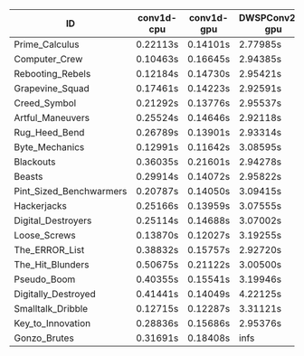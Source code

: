 |ID|conv1d-cpu|conv1d-gpu|DWSPConv2D-gpu|gemm-gpu|avg|
|-|-|-|-|-|-|
|Prime_Calculus|0.22113s|0.14101s|2.77985s|1.66649s|1.20212s|
|Computer_Crew|0.10463s|0.16645s|2.94385s|1.70318s|1.22953s|
|Rebooting_Rebels|0.12184s|0.14730s|2.95421s|1.72089s|1.23606s|
|Grapevine_Squad|0.17461s|0.14223s|2.92591s|1.74580s|1.24714s|
|Creed_Symbol|0.21292s|0.13776s|2.95537s|1.72951s|1.25889s|
|Artful_Maneuvers|0.25524s|0.14646s|2.92118s|1.71501s|1.25947s|
|Rug_Heed_Bend|0.26789s|0.13901s|2.93314s|1.86206s|1.30052s|
|Byte_Mechanics|0.12991s|0.11642s|3.08595s|1.90463s|1.30923s|
|Blackouts|0.36035s|0.21601s|2.94278s|1.71782s|1.30924s|
|Beasts|0.29914s|0.14072s|2.95822s|1.91072s|1.32720s|
|Pint_Sized_Benchwarmers|0.20787s|0.14050s|3.09415s|1.91960s|1.34053s|
|Hackerjacks|0.25166s|0.13959s|3.07555s|1.90685s|1.34341s|
|Digital_Destroyers|0.25114s|0.14688s|3.07002s|1.91406s|1.34553s|
|Loose_Screws|0.13870s|0.12027s|3.19255s|1.94316s|1.34867s|
|The_ERROR_List|0.38832s|0.15757s|2.92720s|1.94135s|1.35361s|
|The_Hit_Blunders|0.50675s|0.21122s|3.00500s|1.93277s|1.41394s|
|Pseudo_Boom|0.40355s|0.15541s|3.19946s|1.94502s|1.42586s|
|Digitally_Destroyed|0.41441s|0.14049s|4.22125s|2.55473s|1.83272s|
|Smalltalk_Dribble|0.12715s|0.12287s|3.31121s|4.63439s|2.04890s|
|Key_to_Innovation|0.28836s|0.15686s|2.95376s|infs|infs|
|Gonzo_Brutes|0.31691s|0.18408s|infs|1.94388s|infs|
